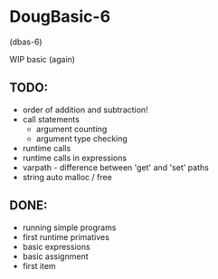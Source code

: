 DougBasic-6
===========

(dbas-6)

WIP basic (again)


TODO:
-----
- order of addition and subtraction!
- call statements
	- argument counting
	- argument type checking
- runtime calls
- runtime calls in expressions
- varpath - difference between 'get' and 'set' paths
- string auto malloc / free

DONE:
-----
- running simple programs
- first runtime primatives
- basic expressions
- basic assignment
- first item
